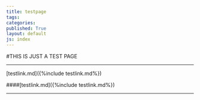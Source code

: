 ```yaml
---
title: testpage
tags: 
categories: 
published: True
layout: default
js: index
---
```

#THIS IS JUST A TEST PAGE


---------------------------------------------

[testlink.md]({%include testlink.md%})

####[testlink.md]({%include testlink.md%})

----------------------------

